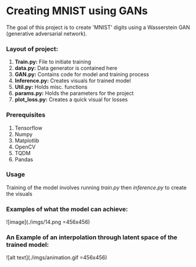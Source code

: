 
# Creating MNIST using GANs
The goal of this project is to create 'MNIST' digits using a Wasserstein GAN (generative adversarial network).
### Layout of project:
1) **Train.py:** File to initiate training
2) **data.py:** Data generator is contained here
3) **GAN.py:** Contains code for model and training process 
4) **Inference.py:** Creates visuals for trained model
5) **Util.py:** Holds misc. functions
6) **params.py:** Holds the parameters for the project
7) **plot_loss.py:** Creates a quick visual for losses

### Prerequisites
 1) Tensorflow
 3) Numpy
 4) Matplotlib
 5) OpenCV
 6) TQDM
 7) Pandas
 
### Usage
Training of the model involves running _train.py_ then _inference.py_ to create the visuals

### Examples of what the model can achieve:
![image](./imgs/14.png =456x456) 

### An Example of an interpolation through latent space of the trained model:
![alt text](./imgs/animation.gif =456x456)

